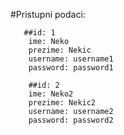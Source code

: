 #Pristupni podaci:

       ##id: 1
        ime: Neko
        prezime: Nekic
        username: username1
        password: password1

        ##id: 2
        ime: Neko2
        prezime: Nekic2
        username: username2
        password: password2
